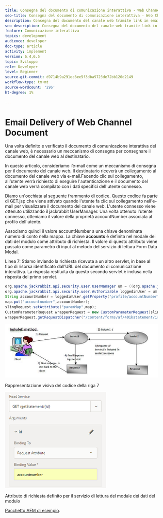 ```yaml
---
title: Consegna del documento di comunicazione interattiva - Web Channel AEM Forms
seo-title: Consegna del documento di comunicazione interattiva - Web Channel AEM Forms
description: Consegna del documento del canale web tramite link in email
seo-description: Consegna del documento del canale web tramite link in email
feature: Comunicazione interattiva
topics: development
audience: developer
doc-type: article
activity: implement
version: 6.4,6.5
topic: Sviluppo
role: Developer
level: Beginner
source-git-commit: d9714b9a291ec3ee5f3dba9723de72bb120d2149
workflow-type: tm+mt
source-wordcount: '296'
ht-degree: 1%

---
```



# Email Delivery of Web Channel Document

Una volta definito e verificato il documento di comunicazione interattiva del canale web, è necessario un meccanismo di consegna per consegnare il documento del canale web al destinatario.

In questo articolo, consideriamo l’e-mail come un meccanismo di consegna per il documento del canale web. Il destinatario riceverà un collegamento al documento del canale web via e-mail.Facendo clic sul collegamento, all&#39;utente verrà richiesto di eseguire l&#39;autenticazione e il documento del canale web verrà compilato con i dati specifici dell&#39;utente connesso.

Diamo un&#39;occhiata al seguente frammento di codice. Questo codice fa parte di GET.jsp che viene attivato quando l&#39;utente fa clic sul collegamento nell&#39;e-mail per visualizzare il documento del canale web. L&#39;utente connesso viene ottenuto utilizzando il jackrabbit UserManager. Una volta ottenuto l&#39;utente connesso, otteniamo il valore della proprietà accountNumber associata al profilo dell&#39;utente.

Associamo quindi il valore accountNumber a una chiave denominata numero di conto nella mappa. La chiave **accounts** è definita nel modale dei dati del modulo come attributo di richiesta. Il valore di questo attributo viene passato come parametro di input al metodo del servizio di lettura Form Data Modal.

Linea 7: Stiamo inviando la richiesta ricevuta a un altro servlet, in base al tipo di risorsa identificato dall’URL del documento di comunicazione interattiva. La risposta restituita da questo secondo servlet è inclusa nella risposta del primo servlet.

```java
org.apache.jackrabbit.api.security.user.UserManager um = ((org.apache.jackrabbit.api.JackrabbitSession) session).getUserManager();
org.apache.jackrabbit.api.security.user.Authorizable loggedinUser = um.getAuthorizable(session.getUserID());
String accountNumber = loggedinUser.getProperty("profile/accountNumber")[0].getString();
map.put("accountnumber",accountNumber);
slingRequest.setAttribute("paramMap",map);
CustomParameterRequest wrapperRequest = new CustomParameterRequest(slingRequest,"GET");
wrapperRequest.getRequestDispatcher("/content/forms/af/401kstatement/irastatement/channels/web.html").include(wrapperRequest, response);
```

![includemethod](assets/includemethod.jpg)

Rappresentazione visiva del codice della riga 7

![requestparameter](assets/requestparameter.png)

Attributo di richiesta definito per il servizio di lettura del modale dei dati del modulo


[Pacchetto AEM di esempio](assets/webchanneldelivery.zip).
